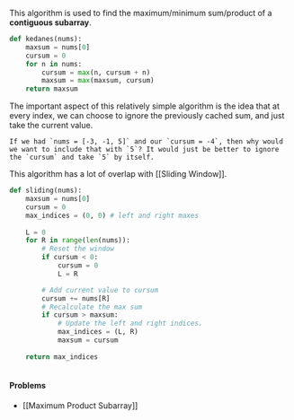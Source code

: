 This algorithm is used to find the maximum/minimum sum/product of a **contiguous subarray**.

```python title:"Finding the max sum"
def kedanes(nums):
	maxsum = nums[0]
	cursum = 0
	for n in nums:
		cursum = max(n, cursum + n)
		maxsum = max(maxsum, cursum)
	return maxsum
```

The important aspect of this relatively simple algorithm is the idea that at every index, we can choose to ignore the previously cached sum, and just take the current value.

```ad-example
If we had `nums = [-3, -1, 5]` and our `cursum = -4`, then why would we want to include that with `5`? It would just be better to ignore the `cursum` and take `5` by itself.
```

This algorithm has a lot of overlap with [[Sliding Window]].

```python title:"Find the left and right indices for max subarray"
def sliding(nums):
	maxsum = nums[0]
	cursum = 0
	max_indices = (0, 0) # left and right maxes
	
	L = 0
	for R in range(len(nums)):
		# Reset the window
		if cursum < 0:
			cursum = 0
			L = R

		# Add current value to cursum
		cursum += nums[R]
		# Recalculate the max sum
		if cursum > maxsum:
			# Update the left and right indices.
			max_indices = (L, R)
			maxsum = cursum
	
	return max_indices
		
```
#### Problems
- [[Maximum Product Subarray]]
